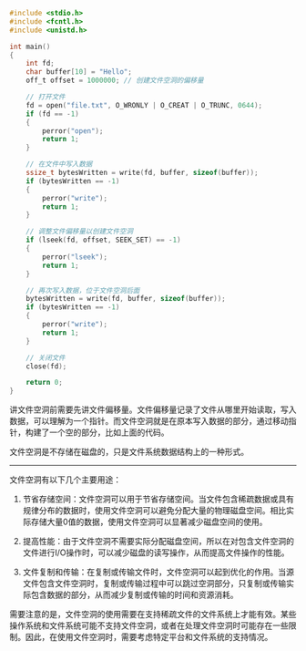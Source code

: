 ```c
#include <stdio.h>
#include <fcntl.h>
#include <unistd.h>

int main()
{
    int fd;
    char buffer[10] = "Hello";
    off_t offset = 1000000; // 创建文件空洞的偏移量

    // 打开文件
    fd = open("file.txt", O_WRONLY | O_CREAT | O_TRUNC, 0644);
    if (fd == -1)
    {
        perror("open");
        return 1;
    }

    // 在文件中写入数据
    ssize_t bytesWritten = write(fd, buffer, sizeof(buffer));
    if (bytesWritten == -1)
    {
        perror("write");
        return 1;
    }

    // 调整文件偏移量以创建文件空洞
    if (lseek(fd, offset, SEEK_SET) == -1)
    {
        perror("lseek");
        return 1;
    }

    // 再次写入数据，位于文件空洞后面
    bytesWritten = write(fd, buffer, sizeof(buffer));
    if (bytesWritten == -1)
    {
        perror("write");
        return 1;
    }

    // 关闭文件
    close(fd);

    return 0;
}
```

讲文件空洞前需要先讲文件偏移量。文件偏移量记录了文件从哪里开始读取，写入数据，可以理解为一个指针。而文件空洞就是在原本写入数据的部分，通过移动指针，构建了一个空的部分，比如上面的代码。

文件空洞是不存储在磁盘的，只是文件系统数据结构上的一种形式。

---------------------

文件空洞有以下几个主要用途：

1. 节省存储空间：文件空洞可以用于节省存储空间。当文件包含稀疏数据或具有规律分布的数据时，使用文件空洞可以避免分配大量的物理磁盘空间。相比实际存储大量0值的数据，使用文件空洞可以显著减少磁盘空间的使用。

2. 提高性能：由于文件空洞不需要实际分配磁盘空间，所以在对包含文件空洞的文件进行I/O操作时，可以减少磁盘的读写操作，从而提高文件操作的性能。

3. 文件复制和传输：在复制或传输文件时，文件空洞可以起到优化的作用。当源文件包含文件空洞时，复制或传输过程中可以跳过空洞部分，只复制或传输实际包含数据的部分，从而减少复制或传输的时间和资源消耗。

需要注意的是，文件空洞的使用需要在支持稀疏文件的文件系统上才能有效。某些操作系统和文件系统可能不支持文件空洞，或者在处理文件空洞时可能存在一些限制。因此，在使用文件空洞时，需要考虑特定平台和文件系统的支持情况。